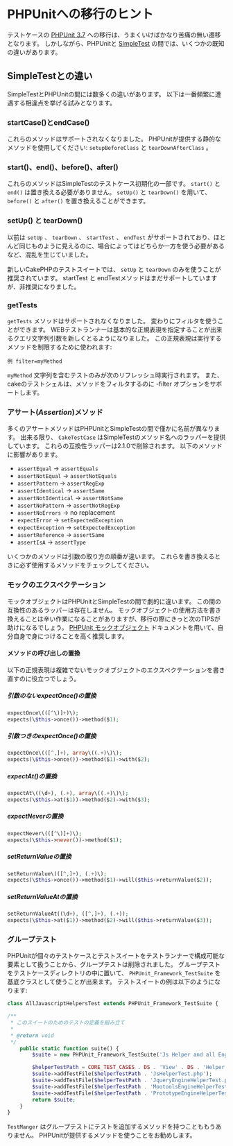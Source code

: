 # PHPUnitへの移行のヒント

テストケースの [PHPUnit 3.7](https://www.phpunit.de/manual/current/ja/) への移行は、うまくいけばかなり苦痛の無い遷移となります。
しかしながら、PHPUnitと [SimpleTest](https://www.simpletest.org/) の間では、いくつかの既知の違いがあります。

## SimpleTestとの違い

SimpleTestとPHPUnitの間には数多くの違いがあります。
以下は一番頻繁に遭遇する相違点を挙げる試みとなります。

### startCase()とendCase()

これらのメソッドはサポートされなくなりました。
PHPUnitが提供する静的なメソッドを使用してください:
`setupBeforeClass` と `tearDownAfterClass` 。

### start()、end()、before()、after()

これらのメソッドはSimpleTestのテストケース初期化の一部です。
`start()` と `end()` は置き換える必要がありません。
`setUp()` と `tearDown()` を用いて、 `before()` と `after()` を置き換えることができます。

### setUp() と tearDown()

以前は `setUp` 、 `tearDown` 、 `startTest` 、 `endTest` がサポートされており、ほとんど同じものように見えるのに、場合によってはどちらか一方を使う必要があるなど、混乱を生じていました。

新しいCakePHPのテストスイートでは、 `setUp` と `tearDown` のみを使うことが推奨されています。
startTest と endTestメソッドはまだサポートしていますが、非推奨になりました。

### getTests

`getTests` メソッドはサポートされなくなりました。
変わりにフィルタを使うことができます。
WEBテストランナーは基本的な正規表現を指定することが出来るクエリ文字列引数を新しくとるようになりました。
この正規表現は実行するメソッドを制限するために使われます:

    例 filter=myMethod

`myMethod` 文字列を含むテストのみが次のリフレッシュ時実行されます。
また、cakeのテストシェルは、メソッドをフィルタするのに -filter オプションをサポートします。

### アサート(*Assertion*)メソッド

多くのアサートメソッドはPHPUnitとSimpleTestの間で僅かに名前が異なります。
出来る限り、 `CakeTestCase` はSimpleTestのメソッド名へのラッパーを提供しています。
これらの互換性ラッパーは2.1.0で削除されます。
以下のメソッドに影響があります。

- `assertEqual` -\> `assertEquals`
- `assertNotEqual` -\> `assertNotEquals`
- `assertPattern` -\> `assertRegExp`
- `assertIdentical` -\> `assertSame`
- `assertNotIdentical` -\> `assertNotSame`
- `assertNoPattern` -\> `assertNotRegExp`
- `assertNoErrors` -\> no replacement
- `expectError` -\> `setExpectedException`
- `expectException` -\> `setExpectedException`
- `assertReference` -\> `assertSame`
- `assertIsA` -\> `assertType`

いくつかのメソッドは引数の取り方の順番が違います。
これらを書き換えるときに必ず使用するメソッドをチェックしてください。

### モックのエクスペクテーション

モックオブジェクトはPHPUnitとSimpleTestの間で劇的に違います。
この間の互換性のあるラッパーは存在しません。
モックオブジェクトの使用方法を書き換えることは辛い作業になることがありますが、移行の際にきっと次のTIPSが助けになるでしょう。
[PHPUnit モックオブジェクト](https://www.phpunit.de/manual/current/ja/test-doubles.html#test-doubles.mock-objects)
ドキュメントを用いて、自分自身で身につけることを高く推奨します。

#### メソッドの呼び出しの置換

以下の正規表現は複雑でないモックオブジェクトのエクスペクテーションを書き直すのに役立つでしょう。

##### 引数のないexpectOnce()の置換

``` php
expectOnce\(([^\)]+)\);
expects(\$this->once())->method($1);
```

##### 引数つきのexpectOnce()の置換

``` php
expectOnce\(([^,]+), array\((.+)\)\);
expects(\$this->once())->method($1)->with($2);
```

##### expectAt()の置換

``` php
expectAt\((\d+), (.+), array\((.+)\)\);
expects(\$this->at($1))->method($2)->with($3);
```

##### expectNeverの置換

``` php
expectNever\(([^\)]+)\);
expects(\$this->never())->method($1);
```

##### setReturnValueの置換

``` php
setReturnValue\(([^,]+), (.+)\);
expects(\$this->once())->method($1)->will($this->returnValue($2));
```

##### setReturnValueAtの置換

``` php
setReturnValueAt((\d+), ([^,]+), (.+));
expects(\$this->at($1))->method($2)->will($this->returnValue($3));
```

### グループテスト

PHPUnitが個々のテストケースとテストスイートをテストランナーで構成可能な要素として扱うことから、グループテストは削除されました。
グループテストをテストケースディレクトリの中に置いて、 `PHPUnit_Framework_TestSuite` を基底クラスとして使うことが出来ます。
テストスイートの例は以下のようになります:

``` php
class AllJavascriptHelpersTest extends PHPUnit_Framework_TestSuite {

/**
 * このスイートのためのテストの定義を組み立て
 *
 * @return void
 */
    public static function suite() {
        $suite = new PHPUnit_Framework_TestSuite('Js Helper and all Engine Helpers');

        $helperTestPath = CORE_TEST_CASES . DS . 'View' . DS . 'Helper' . DS;
        $suite->addTestFile($helperTestPath . 'JsHelperTest.php');
        $suite->addTestFile($helperTestPath . 'JqueryEngineHelperTest.php');
        $suite->addTestFile($helperTestPath . 'MootoolsEngineHelperTest.php');
        $suite->addTestFile($helperTestPath . 'PrototypeEngineHelperTest.php');
        return $suite;
    }
}
```

`TestManger` はグループテストにテストを追加するメソッドを持つことももうありません。
PHPUnitが提供するメソッドを使うことをお勧めします。
